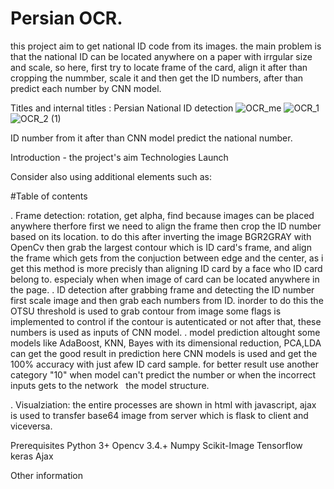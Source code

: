 # Persian OCR.
this project aim to get national ID code from its images. the main problem is that the national ID can be located anywhere on a paper with irrgular size and scale, so here, first try to locate frame of the card, align it after than cropping the nummber, scale it and then get the ID numbers, after than predict each number by CNN model.



Titles and internal titles : Persian National ID detection 
![OCR_me](https://user-images.githubusercontent.com/54494078/206193822-95c7348e-ef3f-405e-8295-ae8050f3e367.jpg)
![OCR_1](https://user-images.githubusercontent.com/54494078/206299845-3e1d01cf-a29a-4c13-a458-ef120de4c1f7.jpg)
![OCR_2 (1)](https://user-images.githubusercontent.com/54494078/206300400-05062a05-e197-4118-b171-b9959e0ed39f.jpg)



ID number from it after than CNN model predict the national number.

Introduction - the project's aim
Technologies
Launch

Consider also using additional elements such as: 

#Table of contents

. Frame detection: rotation, get alpha, find
because images can be placed anywhere therfore first we need to align the frame then crop the ID number based on its location. to do this 
after inverting the image BGR2GRAY with OpenCv then grab the largest contour which is ID card's frame, and align the frame which gets from 
the conjuction between edge and the center, as i get this method is more precisly than aligning ID card by a face who ID card belong to. especialy when 
when image of card can be located anywhere in the page.
. ID detection 
after grabbing frame and detecting the ID number first scale image and then grab each numbers from ID. inorder to do this the OTSU threshold is used to grab contour 
from image some flags is implemented to control if the contour is autenticated or not after that, these numbers is used as inputs of CNN model.
. model prediction
altought some models like AdaBoost, KNN, Bayes with its dimensional reduction, PCA,LDA can get the good result in prediction here CNN models is used and get the 100% 
accuracy with just afew ID card sample. for better result use another category "10" when model can't predict the number or when the incorrect inputs gets to the network
<image accuracy per each epoch >
<img>  </img>
the model structure.

. Visualziation: 
the entire processes are shown in html with javascript, ajax is used to transfer base64 image from server which is flask to client and viceversa.

Prerequisites
	Python 3+
	Opencv 3.4.+
	Numpy
	Scikit-Image
	Tensorflow
	keras
	Ajax

Other information
